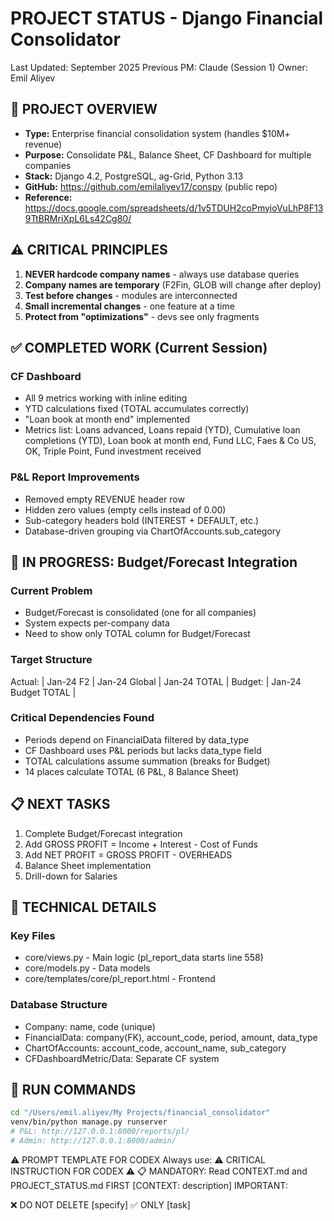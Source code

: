 # PROJECT STATUS - Django Financial Consolidator
Last Updated: September 2025
Previous PM: Claude (Session 1)
Owner: Emil Aliyev

## 🎯 PROJECT OVERVIEW
- **Type:** Enterprise financial consolidation system (handles $10M+ revenue)
- **Purpose:** Consolidate P&L, Balance Sheet, CF Dashboard for multiple companies
- **Stack:** Django 4.2, PostgreSQL, ag-Grid, Python 3.13
- **GitHub:** https://github.com/emilaliyev17/conspy (public repo)
- **Reference:** https://docs.google.com/spreadsheets/d/1v5TDUH2coPmyioVuLhP8F139TtBRMriXpL6Ls42Cg80/

## ⚠️ CRITICAL PRINCIPLES
1. **NEVER hardcode company names** - always use database queries
2. **Company names are temporary** (F2Fin, GLOB will change after deploy)
3. **Test before changes** - modules are interconnected
4. **Small incremental changes** - one feature at a time
5. **Protect from "optimizations"** - devs see only fragments

## ✅ COMPLETED WORK (Current Session)

### CF Dashboard
- All 9 metrics working with inline editing
- YTD calculations fixed (TOTAL accumulates correctly)
- "Loan book at month end" implemented
- Metrics list: Loans advanced, Loans repaid (YTD), Cumulative loan completions (YTD), Loan book at month end, Fund LLC, Faes & Co US, OK, Triple Point, Fund investment received

### P&L Report Improvements
- Removed empty REVENUE header row
- Hidden zero values (empty cells instead of 0.00)
- Sub-category headers bold (INTEREST + DEFAULT, etc.)
- Database-driven grouping via ChartOfAccounts.sub_category

## 🚧 IN PROGRESS: Budget/Forecast Integration

### Current Problem
- Budget/Forecast is consolidated (one for all companies)
- System expects per-company data
- Need to show only TOTAL column for Budget/Forecast

### Target Structure
Actual: | Jan-24 F2 | Jan-24 Global | Jan-24 TOTAL |
Budget: |           Jan-24 Budget TOTAL           |

### Critical Dependencies Found
- Periods depend on FinancialData filtered by data_type
- CF Dashboard uses P&L periods but lacks data_type field
- TOTAL calculations assume summation (breaks for Budget)
- 14 places calculate TOTAL (6 P&L, 8 Balance Sheet)

## 📋 NEXT TASKS
1. Complete Budget/Forecast integration
2. Add GROSS PROFIT = Income + Interest - Cost of Funds
3. Add NET PROFIT = GROSS PROFIT - OVERHEADS
4. Balance Sheet implementation
5. Drill-down for Salaries

## 🔧 TECHNICAL DETAILS

### Key Files
- core/views.py - Main logic (pl_report_data starts line 558)
- core/models.py - Data models
- core/templates/core/pl_report.html - Frontend

### Database Structure
- Company: name, code (unique)
- FinancialData: company(FK), account_code, period, amount, data_type
- ChartOfAccounts: account_code, account_name, sub_category
- CFDashboardMetric/Data: Separate CF system

## 🔄 RUN COMMANDS
```bash
cd "/Users/emil.aliyev/My Projects/financial_consolidator"
venv/bin/python manage.py runserver
# P&L: http://127.0.0.1:8000/reports/pl/
# Admin: http://127.0.0.1:8000/admin/
```

⚠️ PROMPT TEMPLATE FOR CODEX
Always use:
⚠️ CRITICAL INSTRUCTION FOR CODEX ⚠️
📋 MANDATORY: Read CONTEXT.md and PROJECT_STATUS.md FIRST
[CONTEXT: description]
IMPORTANT:

❌ DO NOT DELETE [specify]
✅ ONLY [task]
